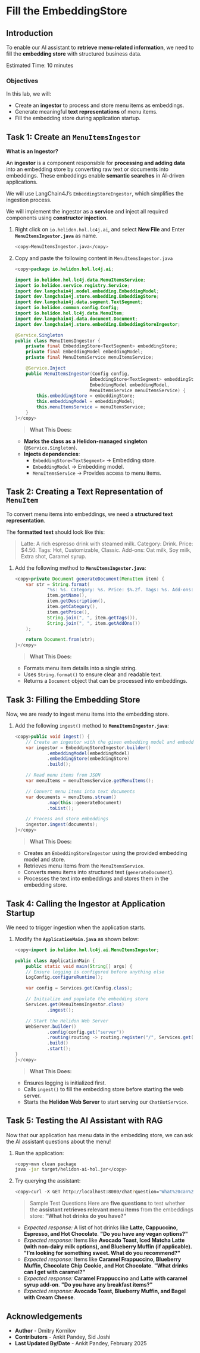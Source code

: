 #  Fill the EmbeddingStore

## Introduction

To enable our AI assistant to **retrieve menu-related information**, we need to fill the **embedding store** with structured business data.

Estimated Time: 10 minutes

### Objectives

In this lab, we will:  

* Create an **ingestor** to process and store menu items as embeddings.  
* Generate meaningful **text representations** of menu items.  
* Fill the embedding store during application startup.


## Task 1: Create an `MenuItemsIngestor`

**What is an Ingestor?**

An **ingestor** is a component responsible for **processing and adding data** into an embedding store by converting raw text or documents into embeddings. These embeddings enable **semantic searches** in AI-driven applications.

We will use LangChain4J’s `EmbeddingStoreIngestor`, which simplifies the ingestion process.

We will implement the ingestor as a **service** and inject all required components using **constructor injection**.

1. Right click on `io.helidon.hol.lc4j.ai`, and select **New File** and Enter **`MenuItemsIngestor.java`** as name.
    ```bash
    <copy>MenuItemsIngestor.java</copy>
    ```
2. Copy and paste the following content in `MenuItemsIngestor.java`
    ```java
    <copy>package io.helidon.hol.lc4j.ai;

    import io.helidon.hol.lc4j.data.MenuItemsService;
    import io.helidon.service.registry.Service;
    import dev.langchain4j.model.embedding.EmbeddingModel;
    import dev.langchain4j.store.embedding.EmbeddingStore;
    import dev.langchain4j.data.segment.TextSegment;
    import io.helidon.common.config.Config;
    import io.helidon.hol.lc4j.data.MenuItem;
    import dev.langchain4j.data.document.Document;
    import dev.langchain4j.store.embedding.EmbeddingStoreIngestor;

    @Service.Singleton
    public class MenuItemsIngestor {
        private final EmbeddingStore<TextSegment> embeddingStore;
        private final EmbeddingModel embeddingModel;
        private final MenuItemsService menuItemsService;

        @Service.Inject
        public MenuItemsIngestor(Config config,
                                EmbeddingStore<TextSegment> embeddingStore,
                                EmbeddingModel embeddingModel,
                                MenuItemsService menuItemsService) {
            this.embeddingStore = embeddingStore;
            this.embeddingModel = embeddingModel;
            this.menuItemsService = menuItemsService;
        }
    }</copy>
    ```

    > **What This Does:**
    - **Marks the class as a Helidon-managed singleton** (`@Service.Singleton`).
    - **Injects dependencies**:
        - `EmbeddingStore<TextSegment>` → Embedding store.
        - `EmbeddingModel` → Embedding model.
        - `MenuItemsService` → Provides access to menu items.


## Task 2: Creating a Text Representation of `MenuItem`

To convert menu items into embeddings, we need a **structured text representation**.

The **formatted text** should look like this:

> Latte: A rich espresso drink with steamed milk. Category: Drink. Price: $4.50. Tags: Hot, Customizable, Classic. Add-ons: Oat milk, Soy milk, Extra shot, Caramel syrup.

1. Add the following method to **`MenuItemsIngestor.java`**:
    ```java
    <copy>private Document generateDocument(MenuItem item) {
        var str = String.format(
                "%s: %s. Category: %s. Price: $%.2f. Tags: %s. Add-ons: %s.",
                item.getName(),
                item.getDescription(),
                item.getCategory(),
                item.getPrice(),
                String.join(", ", item.getTags()),
                String.join(", ", item.getAddOns())
        );

        return Document.from(str);
    }</copy>
    ```

    > **What This Does:**
    - Formats menu item details into a single string.
    - Uses `String.format()` to ensure clear and readable text.
    - Returns a `Document` object that can be processed into embeddings.

## Task 3: Filling the Embedding Store

Now, we are ready to ingest menu items into the embedding store.

1. Add the following `ingest()` method to **`MenuItemsIngestor.java`**:
    ```java
    <copy>public void ingest() {
        // Create an ingestor with the given embedding model and embedding store
        var ingestor = EmbeddingStoreIngestor.builder()
                .embeddingModel(embeddingModel)
                .embeddingStore(embeddingStore)
                .build();

        // Read menu items from JSON
        var menuItems = menuItemsService.getMenuItems();

        // Convert menu items into text documents
        var documents = menuItems.stream()
                .map(this::generateDocument)
                .toList();

        // Process and store embeddings
        ingestor.ingest(documents);
    }</copy>
    ```

    > **What This Does:**
    - Creates an `EmbeddingStoreIngestor` using the provided embedding model and store.
    - Retrieves menu items from the `MenuItemsService`.
    - Converts menu items into structured text (`generateDocument`).
    - Processes the text into embeddings and stores them in the embedding store.

## Task 4: Calling the Ingestor at Application Startup

We need to trigger ingestion when the application starts.

1. Modify the **`ApplicationMain.java`** as shown below:
    ```java
    <copy>import io.helidon.hol.lc4j.ai.MenuItemsIngestor;

    public class ApplicationMain {
        public static void main(String[] args) {
        // Ensure logging is configured before anything else
        LogConfig.configureRuntime();

        var config = Services.get(Config.class);

        // Initialize and populate the embedding store
        Services.get(MenuItemsIngestor.class)
                .ingest();

        // Start the Helidon Web Server
        WebServer.builder()
                .config(config.get("server"))
                .routing(routing -> routing.register("/", Services.get(ChatBotService.class)))
                .build()
                .start();
    }
    }</copy>
    ```

    > **What This Does:**
    - Ensures logging is initialized first.
    - Calls `ingest()` to fill the embedding store before starting the web server.
    - Starts the **Helidon Web Server** to start serving our `ChatBotService`.

## Task 5: Testing the AI Assistant with RAG

Now that our application has menu data in the embedding store, we can ask the AI assistant questions about the menu!

1. Run the application:
    ```bash
    <copy>mvn clean package
    java -jar target/helidon-ai-hol.jar</copy>
    ```

2. Try querying the assistant:
    ```bash
    <copy>curl -X GET http://localhost:8080/chat?question="What%20can%20you%20offer%20today?"
    ```

    > Sample Test Questions
    Here are **five questions** to test whether the **assistant retrieves relevant menu items** from the embeddings store:
    **"What hot drinks do you have?"**
    - *Expected response:* A list of hot drinks like **Latte, Cappuccino, Espresso, and Hot Chocolate**.
    **"Do you have any vegan options?"**
    - *Expected response:* Items like **Avocado Toast, Iced Matcha Latte (with non-dairy milk options), and Blueberry Muffin (if applicable).**
    **"I’m looking for something sweet. What do you recommend?"**
    - *Expected response:* Items like **Caramel Frappuccino, Blueberry Muffin, Chocolate Chip Cookie, and Hot Chocolate**.
    **"What drinks can I get with caramel?"**
    - *Expected response:* **Caramel Frappuccino** and **Latte with caramel syrup add-on**.
    **"Do you have any breakfast items?"**
    - *Expected response:* **Avocado Toast, Blueberry Muffin, and Bagel with Cream Cheese**.


## Acknowledgements

* **Author** - Dmitry Kornilov
* **Contributors** - Ankit Pandey, Sid Joshi
* **Last Updated By/Date** - Ankit Pandey, February 2025